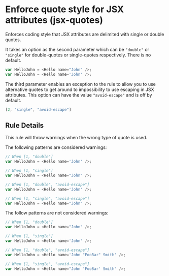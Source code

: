 # Enforce quote style for JSX attributes (jsx-quotes)

Enforces coding style that JSX attributes are delimited with single or double quotes.

It takes an option as the second parameter which can be `"double"` or `"single"` for double-quotes or single-quotes respectively. There is no default.

```js
var HelloJohn = <Hello name="John" />;
var HelloJohn = <Hello name='John' />;
```

The third parameter enables an exception to the rule to allow you to use alternative quotes to get around to impossibility to use escaping in JSX attributes. This option can have the value `"avoid-escape"` and is off by default.

```js
[2, "single", "avoid-escape"]
```

## Rule Details

This rule will throw warnings when the wrong type of quote is used.

The following patterns are considered warnings:

```js
// When [1, "double"]
var HelloJohn = <Hello name='John' />;

// When [1, "single"]
var HelloJohn = <Hello name="John" />;

// When [1, "double", "avoid-escape"]
var HelloJohn = <Hello name='John' />;

// When [1, "single", "avoid-escape"]
var HelloJohn = <Hello name="John" />;
```

The follow patterns are not considered warnings:

```js
// When [1, "double"]
var HelloJohn = <Hello name="John" />;

// When [1, "single"]
var HelloJohn = <Hello name='John' />;

// When [1, "double", "avoid-escape"]
var HelloJohn = <Hello name='John "FooBar" Smith' />;

// When [1, "single", "avoid-escape"]
var HelloJohn = <Hello name="John 'FooBar' Smith" />;
```
